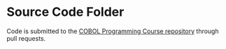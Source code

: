 # Source Code Folder

Code is submitted to the [COBOL Programming Course repository](https://github.com/openmainframeproject/cobol-programming-course) through pull requests.
